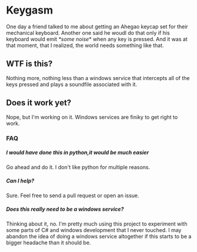 # Keygasm
One day a friend talked to me about getting an Ahegao keycap set for their mechanical keyboard.
Another one said he woudl do that only if his keyboard would emit *\*some noise*\* when any key is pressed.
And it was at that moment, that I realized, the world needs something like that.

## WTF is this?
Nothing more, nothing less than a windows service that intercepts all of the keys pressed and plays a soundfile associated with it.

## Does it work yet?
Nope, but I'm working on it. Windows services are finiky to get right to work.


### FAQ
##### I would have done this in python,it would be much easier
Go ahead and do it. I don't like python for multiple reasons.

##### Can I help?
Sure. Feel free to send a pull request or open an issue.

##### Does this really need to be a windows service?
Thinking about it, no. I'm pretty much using this project to experiment with some parts of C# and windows development that I never touched. I may abandon the idea of doing a windows service altogether if this starts to be a bigger headache than it should be.